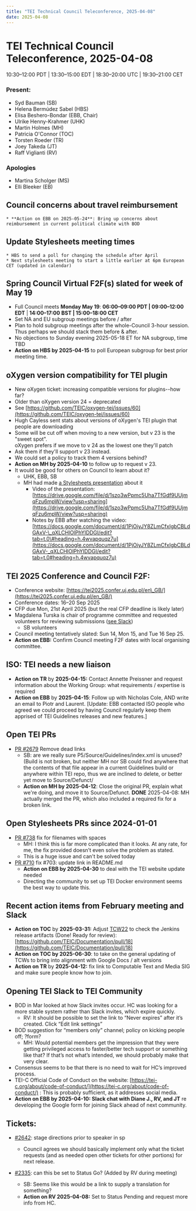 ```yaml
---
title: "TEI Technical Council Teleconference, 2025-04-08"
date: 2025-04-08
---
```


# TEI Technical Council Teleconference, 2025-04-08

10:30–12:00 PDT | 13:30–15:00 EDT | 18:30–20:00 UTC | 19:30–21:00 CET

### Present:

* Syd Bauman (SB)  
* Helena Bermúdez Sabel (HBS)   
* Elisa Beshero-Bondar (EBB, Chair)  
* Ulrike Henny-Krahmer (UHK)  
* Martin Holmes (MH)  
* Patricia O'Connor (TOC)   
* Torsten Roeder (TR)  
* Joey Takeda (JT)  
* Raff Viglianti (RV) 

### Apologies

* Martina Scholger (MS)  
* Elli Bleeker (EB)

## Council concerns about travel reimbursement

    * **Action on EBB on 2025-05-24**: Bring up concerns about reimbursement in current political climate with BOD  
    
## Update Stylesheets meeting times
    * HBS to send a poll for changing the schedule after April
    * Next stylesheets meeting to start a little earlier at 6pm European CET (updated in calendar)
    
## Spring Council Virtual F2F(s) slated for week of May 19  

  * Full Council meets **Monday May 19**: **06:00–09:00 PDT | 09:00–12:00** **EDT** | **14:00–17:00** **BST | 15:00–18:00 CET**    
  * Set NA and EU subgroup meetings before / after  
  * Plan to hold subgroup meetings after the whole-Council 3-hour session. Thus perhaps we should stack them before & after.  
  * No objections to Sunday evening 2025-05-18 ET for NA subgroup, time TBD  
  * **Action on HBS by 2025-04-15** to poll European subgroup for best prior meeting time.  
      
## oXygen version compatibility for TEI plugin 

  * New oXygen ticket: increasing compatible versions for plugins--how far?  
  * Older than oXygen version 24 \= deprecated  
  * See [https://github.com/TEIC/oxygen-tei/issues/60](https://github.com/TEIC/oxygen-tei/issues/60)   
  * Hugh Cayless sent stats about versions of oXygen's TEI plugin that people are downloading  
  * Some will be cut off when moving to a new version, but v 23 is the "sweet spot".   
    oXygen prefers if we move to v 24 as the lowest one they'll patch  
  * Ask them if they'll support v 23 instead.  
  * We could set a policy to track them 4 versions behind?   
  * **Action on MH by 2025-04-10** to follow up to request v 23\.  
  * It would be good for others on Council to learn about it?  
    * UHK, EBB, SB  
    * MH had made [a Stylesheets presentation](https://docs.google.com/document/d/1LHIhvuNTISCrlMZDZx7jkVbDt8teivQTbJrF0EVo-mY/edit?tab=t.0#heading=h.1nz0wjch6f24) about it  
      * Video of the presentation: [https://drive.google.com/file/d/1szo3wPpmc5Uha7TfGdf9UUjmqFzu6mpW/view?usp=sharing](https://drive.google.com/file/d/1szo3wPpmc5Uha7TfGdf9UUjmqFzu6mpW/view?usp=sharing)  
      * Notes by EBB after watching the video: [https://docs.google.com/document/d/1PjOiyJY8ZLmCfxIgbCBLdGAxV-\_qXLCHlOlPhYIDDGI/edit?tab=t.0\#heading=h.4wvapquqz7u](https://docs.google.com/document/d/1PjOiyJY8ZLmCfxIgbCBLdGAxV-_qXLCHlOlPhYIDDGI/edit?tab=t.0#heading=h.4wvapquqz7u) 

## TEI 2025 Conference and Council F2F:  
  * Conference website: [https://tei2025.confer.uj.edu.pl/en\_GB/](https://tei2025.confer.uj.edu.pl/en_GB/)   
  * Conference dates: 16–20 Sep 2025   
  * CFP due Mon, 21st April 2025 (but the real CFP deadline is likely later)  
  * Magdalena Turska is chair of programme committee and requested volunteers for reviewing submissions ([see Slack](https://tei-c.slack.com/archives/C607Y6YAE/p1740850479714529))  
    * SB volunteers  
  * Council meeting tentatively slated: Sun 14, Mon 15, and Tue 16 Sep 25\.  
  * **Action on EBB:** Confirm Council meeting F2F dates with local organising committee.

## ISO: TEI needs a new liaison  
  * **Action on TR** by **2025-04-15:** Contact Annette Preissner and request information about the Working Group: what requirements / expertise is required  
  * **Action on EBB** by **2025-04-15**: Follow up with Nicholas Cole, AND write an email to Piotr and Laurent. \[Update: EBB contacted ISO people who agreed we could proceed by having Council regularly keep them apprised of TEI Guidelines releases and new features.\]

## Open TEI PRs   
  * [PR \#2679](https://github.com/TEIC/TEI/pull/2679) Remove dead links  
    * SB: are we really sure P5/Source/Guidelines/index.xml is unused? (Build is not broken, but neither MH nor SB could find anywhere that the contents of that file appear in a current Guidelines build or anywhere within TEI repo, thus we are inclined to delete, or better yet move to Source/Defunct/  
    * **Action on MH by 2025-04-12**: Close the original PR, explain what we're doing, and move it to Source/Defunct. **DONE** 2025-04-08: MH actually merged the PR, which also included a required fix for a broken link. 

## Open Stylesheets PRs since 2024-01-01

  * [PR \#738](https://github.com/TEIC/Stylesheets/pull/738) fix for filenames with spaces  
    * MH: I think this is far more complicated than it looks. At any rate, for me, the fix provided doesn’t even solve the problem as stated.  
    * This is a huge issue and can't be solved today   
  * [PR \#710](https://github.com/TEIC/Stylesheets/pull/710) fix \#703: update link in README.md  
    * **Action on EBB by 2025-04-30** to deal with the TEI website update needed  
    * Directing the community to set up TEI Docker environment seems the best way to update this. 

## Recent action items from February meeting and Slack

  * **Action on TOC** by **2025-03-31:** Adjust [TCW22](https://tei-c.org/documentation/tcw22/) to check the Jenkins release artifacts (Done\! Ready for review):[https://github.com/TEIC/Documentation/pull/18](https://github.com/TEIC/Documentation/pull/18)   
  * **Action on TOC by 2025-06-30**:  to take on the general updating of TCWs to bring into alignment with Google Docs / alt versions  
  * **Action on TR** by **2025-04-12:** fix link to Computable Text and Media SIG and make sure people know how to join.

## Opening TEI Slack to TEI Community  

  * BOD in Mar looked at how Slack invites occur. HC was looking for a more stable system rather than Slack invites, which expire quickly.  
    * RV: It should be possible to set the link to “Never expires” after it’s created. Click “Edit link settings”  
  * BOD suggestion for “members only” channel; policy on kicking people off; ?form?  
    * MH: Would potential members get the impression that they were getting privileged access to faster/better tech support or something like that? If that’s not what’s intended, we should probably make that very clear.  
  * Consensus seems to be that there is no need to wait for HC’s improved process.  
  * TEI-C Official Code of Conduct on the website: [https://tei-c.org/about/code-of-conduct/](https://tei-c.org/about/code-of-conduct/) : This is probably sufficient, as it addresses social media.  
  * **Action on EBB by 2025-04-10: Slack chat with Diane J., RV, and JT** re developing the Google form for joining Slack ahead of next community.   
    

## Tickets:

* [\#2642](https://github.com/TEIC/TEI/issues/2642): stage directions prior to speaker in sp  
  * Council agrees we should basically implement only what the ticket requests (and as needed open other tickets for other portions) for next release.

* [\#2335](https://github.com/TEIC/TEI/issues/2335): can this be set to Status Go? (Added by RV during meeting)  
  * SB: Seems like this would be a link to supply a translation for something?  
  * **Action on RV 2025-04-08:** Set to Status Pending and request more info from HC. 
